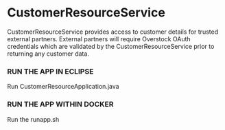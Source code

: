 # CustomerResourceService

CustomerResourceService provides access to customer details for trusted external partners.  External partners will require Overstock OAuth credentials
which are validated by the CustomerResourceService prior to returning any customer data.

###  RUN THE APP IN ECLIPSE ###

Run CustomerResourceApplication.java

### RUN THE APP WITHIN DOCKER ###
Run the runapp.sh

